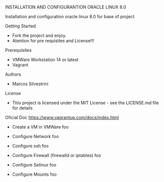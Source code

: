INSTALLATION AND CONFIGURANTION ORACLE LINUX 8.0

Installation and configuration oracle linux 8.0 for base of project

Getting Started

- Fork the project and enjoy.
- Atention for pre requisites and License!!!

Prerequisites

- VMWare Workstation 14 or latest
- Vagrant

Authors

- Marcos Silvestrini

License

- This project is licensed under the MIT License - see the LICENSE.md file for details

Oficial Doc
<https://www.vagrantup.com/docs/index.html>

- Create a VM in VMWare
  foo

- Configure Network
  foo

- Configure ssh
  foo

- Configure Firewall (firewalld or iptables)
  foo

- Configure Selinux
  foo

- Configure Mounts
  foo
